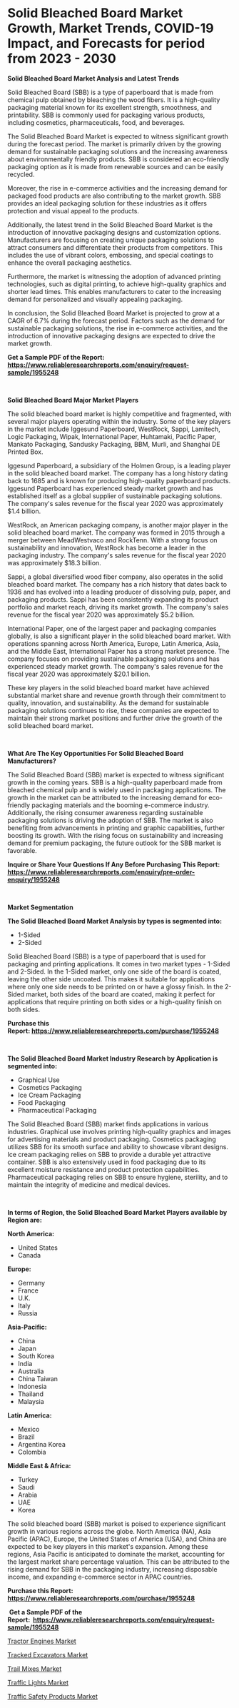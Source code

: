 <p><h1>Solid Bleached Board Market Growth, Market Trends, COVID-19 Impact, and Forecasts for period from 2023 - 2030</h1></p><p><strong>Solid Bleached Board Market Analysis and Latest Trends</strong></p>
<p><p>Solid Bleached Board (SBB) is a type of paperboard that is made from chemical pulp obtained by bleaching the wood fibers. It is a high-quality packaging material known for its excellent strength, smoothness, and printability. SBB is commonly used for packaging various products, including cosmetics, pharmaceuticals, food, and beverages.</p><p>The Solid Bleached Board Market is expected to witness significant growth during the forecast period. The market is primarily driven by the growing demand for sustainable packaging solutions and the increasing awareness about environmentally friendly products. SBB is considered an eco-friendly packaging option as it is made from renewable sources and can be easily recycled.</p><p>Moreover, the rise in e-commerce activities and the increasing demand for packaged food products are also contributing to the market growth. SBB provides an ideal packaging solution for these industries as it offers protection and visual appeal to the products.</p><p>Additionally, the latest trend in the Solid Bleached Board Market is the introduction of innovative packaging designs and customization options. Manufacturers are focusing on creating unique packaging solutions to attract consumers and differentiate their products from competitors. This includes the use of vibrant colors, embossing, and special coatings to enhance the overall packaging aesthetics.</p><p>Furthermore, the market is witnessing the adoption of advanced printing technologies, such as digital printing, to achieve high-quality graphics and shorter lead times. This enables manufacturers to cater to the increasing demand for personalized and visually appealing packaging.</p><p>In conclusion, the Solid Bleached Board Market is projected to grow at a CAGR of 6.7% during the forecast period. Factors such as the demand for sustainable packaging solutions, the rise in e-commerce activities, and the introduction of innovative packaging designs are expected to drive the market growth.</p></p>
<p><strong>Get a Sample PDF of the Report:&nbsp; <a href="https://www.reliableresearchreports.com/enquiry/request-sample/1955248">https://www.reliableresearchreports.com/enquiry/request-sample/1955248</a></strong></p>
<p>&nbsp;</p>
<p><strong>Solid Bleached Board Major Market Players</strong></p>
<p><p>The solid bleached board market is highly competitive and fragmented, with several major players operating within the industry. Some of the key players in the market include Iggesund Paperboard, WestRock, Sappi, Lamitech, Logic Packaging, Wipak, International Paper, Huhtamaki, Pacific Paper, Mankato Packaging, Sandusky Packaging, BBM, Murli, and Shanghai DE Printed Box. </p><p>Iggesund Paperboard, a subsidiary of the Holmen Group, is a leading player in the solid bleached board market. The company has a long history dating back to 1685 and is known for producing high-quality paperboard products. Iggesund Paperboard has experienced steady market growth and has established itself as a global supplier of sustainable packaging solutions. The company's sales revenue for the fiscal year 2020 was approximately $1.4 billion.</p><p>WestRock, an American packaging company, is another major player in the solid bleached board market. The company was formed in 2015 through a merger between MeadWestvaco and RockTenn. With a strong focus on sustainability and innovation, WestRock has become a leader in the packaging industry. The company's sales revenue for the fiscal year 2020 was approximately $18.3 billion.</p><p>Sappi, a global diversified wood fiber company, also operates in the solid bleached board market. The company has a rich history that dates back to 1936 and has evolved into a leading producer of dissolving pulp, paper, and packaging products. Sappi has been consistently expanding its product portfolio and market reach, driving its market growth. The company's sales revenue for the fiscal year 2020 was approximately $5.2 billion.</p><p>International Paper, one of the largest paper and packaging companies globally, is also a significant player in the solid bleached board market. With operations spanning across North America, Europe, Latin America, Asia, and the Middle East, International Paper has a strong market presence. The company focuses on providing sustainable packaging solutions and has experienced steady market growth. The company's sales revenue for the fiscal year 2020 was approximately $20.1 billion.</p><p>These key players in the solid bleached board market have achieved substantial market share and revenue growth through their commitment to quality, innovation, and sustainability. As the demand for sustainable packaging solutions continues to rise, these companies are expected to maintain their strong market positions and further drive the growth of the solid bleached board market.</p></p>
<p>&nbsp;</p>
<p><strong>What Are The Key Opportunities For Solid Bleached Board Manufacturers?</strong></p>
<p><p>The Solid Bleached Board (SBB) market is expected to witness significant growth in the coming years. SBB is a high-quality paperboard made from bleached chemical pulp and is widely used in packaging applications. The growth in the market can be attributed to the increasing demand for eco-friendly packaging materials and the booming e-commerce industry. Additionally, the rising consumer awareness regarding sustainable packaging solutions is driving the adoption of SBB. The market is also benefiting from advancements in printing and graphic capabilities, further boosting its growth. With the rising focus on sustainability and increasing demand for premium packaging, the future outlook for the SBB market is favorable.</p></p>
<p><strong>Inquire or Share Your Questions If Any Before Purchasing This Report: <a href="https://www.reliableresearchreports.com/enquiry/pre-order-enquiry/1955248">https://www.reliableresearchreports.com/enquiry/pre-order-enquiry/1955248</a></strong></p>
<p>&nbsp;</p>
<p><strong>Market Segmentation</strong></p>
<p><strong>The Solid Bleached Board Market Analysis by types is segmented into:</strong></p>
<p><ul><li>1-Sided</li><li>2-Sided</li></ul></p>
<p><p>Solid Bleached Board (SBB) is a type of paperboard that is used for packaging and printing applications. It comes in two market types - 1-Sided and 2-Sided. In the 1-Sided market, only one side of the board is coated, leaving the other side uncoated. This makes it suitable for applications where only one side needs to be printed on or have a glossy finish. In the 2-Sided market, both sides of the board are coated, making it perfect for applications that require printing on both sides or a high-quality finish on both sides.</p></p>
<p><strong>Purchase this Report:&nbsp;<a href="https://www.reliableresearchreports.com/purchase/1955248">https://www.reliableresearchreports.com/purchase/1955248</a></strong></p>
<p>&nbsp;</p>
<p><strong>The Solid Bleached Board Market Industry Research by Application is segmented into:</strong></p>
<p><ul><li>Graphical Use</li><li>Cosmetics Packaging</li><li>Ice Cream Packaging</li><li>Food Packaging</li><li>Pharmaceutical Packaging</li></ul></p>
<p><p>The Solid Bleached Board (SBB) market finds applications in various industries. Graphical use involves printing high-quality graphics and images for advertising materials and product packaging. Cosmetics packaging utilizes SBB for its smooth surface and ability to showcase vibrant designs. Ice cream packaging relies on SBB to provide a durable yet attractive container. SBB is also extensively used in food packaging due to its excellent moisture resistance and product protection capabilities. Pharmaceutical packaging relies on SBB to ensure hygiene, sterility, and to maintain the integrity of medicine and medical devices.</p></p>
<p>&nbsp;</p>
<p><strong>In terms of Region, the Solid Bleached Board Market Players available by Region are:</strong></p>
<p>
    <p> <strong> North America: </strong>
        <ul>
            <li>United States</li>
            <li>Canada</li>
        </ul>
        </p> 
    <p> <strong> Europe: </strong>
        <ul>
            <li>Germany</li>
            <li>France</li>
            <li>U.K.</li>
            <li>Italy</li>
            <li>Russia</li>
        </ul>
        </p> 
    <p> <strong> Asia-Pacific: </strong>
        <ul>
            <li>China</li>
            <li>Japan</li>
            <li>South Korea</li>
            <li>India</li>
            <li>Australia</li>
            <li>China Taiwan</li>
            <li>Indonesia</li>
            <li>Thailand</li>
            <li>Malaysia</li>
        </ul>
        </p> 
    <p> <strong> Latin America: </strong>
        <ul>
            <li>Mexico</li>
            <li>Brazil</li>
            <li>Argentina Korea</li>
            <li>Colombia</li>
        </ul>
        </p> 
    <p> <strong> Middle East & Africa: </strong>
        <ul>
            <li>Turkey</li>
            <li>Saudi</li>
            <li>Arabia</li>
            <li>UAE</li>
            <li>Korea</li>
        </ul>
    </p>
    </p>
<p><p>The solid bleached board (SBB) market is poised to experience significant growth in various regions across the globe. North America (NA), Asia Pacific (APAC), Europe, the United States of America (USA), and China are expected to be key players in this market's expansion. Among these regions, Asia Pacific is anticipated to dominate the market, accounting for the largest market share percentage valuation. This can be attributed to the rising demand for SBB in the packaging industry, increasing disposable income, and expanding e-commerce sector in APAC countries.</p></p>
<p><strong>Purchase this Report: <a href="https://www.reliableresearchreports.com/purchase/1955248">https://www.reliableresearchreports.com/purchase/1955248</a></strong></p>
<p>&nbsp;<strong>Get a Sample PDF of the Report:&nbsp;&nbsp;<a href="https://www.reliableresearchreports.com/enquiry/request-sample/1955248">https://www.reliableresearchreports.com/enquiry/request-sample/1955248</a></strong></p>
<p><strong></strong></p>
<p><p><a href="https://medium.com/@wadeodinnn745/tractor-engines-market-report-reveals-the-latest-trends-and-growth-opportunities-of-this-market-c4e7ee281e5a">Tractor Engines Market</a></p><p><a href="https://medium.com/@ziansann43365/tracked-excavators-market-outlook-industry-overview-and-forecast-2023-to-2030-76c6c0532e72">Tracked Excavators Market</a></p><p><a href="https://medium.com/@linneahilll6456/trail-mixes-market-size-and-market-trends-complete-industry-overview-2023-to-2030-4197325e54bb">Trail Mixes Market</a></p><p><a href="https://medium.com/@noewwade60/traffic-lights-market-share-evolution-and-market-growth-trends-2023-2030-f4b5c1faba52">Traffic Lights Market</a></p><p><a href="https://medium.com/@smithazim89098/traffic-safety-products-market-trends-and-market-analysis-forecasted-for-period-2023-2030-ea8be76c5c46">Traffic Safety Products Market</a></p></p>